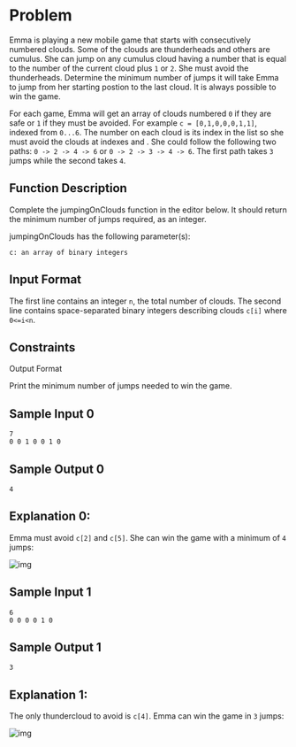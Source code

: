 # Problem

Emma is playing a new mobile game that starts with consecutively numbered clouds. Some of the clouds are thunderheads and others are cumulus. She can jump on any cumulus cloud having a number that is equal to the number of the current cloud plus `1` or `2`. She must avoid the thunderheads. Determine the minimum number of jumps it will take Emma to jump from her starting postion to the last cloud. It is always possible to win the game.

For each game, Emma will get an array of clouds numbered `0` if they are safe or `1` if they must be avoided. For example `c = [0,1,0,0,0,1,1]`, indexed from `0...6`. The number on each cloud is its index in the list so she must avoid the clouds at indexes and . She could follow the following two paths: `0 -> 2 -> 4 -> 6` or `0 -> 2 -> 3 -> 4 -> 6`. The first path takes `3` jumps while the second takes `4`.

## Function Description

Complete the jumpingOnClouds function in the editor below. It should return the minimum number of jumps required, as an integer.

jumpingOnClouds has the following parameter(s):

    c: an array of binary integers

## Input Format

The first line contains an integer `n`, the total number of clouds. The second line contains space-separated binary integers describing clouds `c[i]` where `0<=i<n`.

## Constraints

Output Format

Print the minimum number of jumps needed to win the game.

## Sample Input 0

```
7
0 0 1 0 0 1 0
```

## Sample Output 0

```
4
```

## Explanation 0:

Emma must avoid `c[2]` and `c[5]`. She can win the game with a minimum of `4` jumps:

![img](https://s3.amazonaws.com/hr-challenge-images/20832/1461134731-c258160d15-jump2.png)

## Sample Input 1

```
6
0 0 0 0 1 0
```

## Sample Output 1

```
3
```

## Explanation 1:

The only thundercloud to avoid is `c[4]`. Emma can win the game in `3` jumps:

![img](https://s3.amazonaws.com/hr-challenge-images/20832/1461136358-764298d363-jump5.png)
